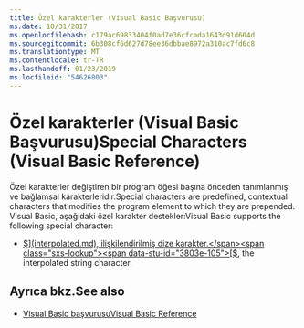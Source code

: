 ```yaml
---
title: Özel karakterler (Visual Basic Başvurusu)
ms.date: 10/31/2017
ms.openlocfilehash: c179ac69833404f0ad7e36cfcada1643d91d604d
ms.sourcegitcommit: 6b308cf6d627d78ee36dbbae8972a310ac7fd6c8
ms.translationtype: MT
ms.contentlocale: tr-TR
ms.lasthandoff: 01/23/2019
ms.locfileid: "54626803"
---
```

# <a name="special-characters-visual-basic-reference"></a><span data-ttu-id="3803e-102">Özel karakterler (Visual Basic Başvurusu)</span><span class="sxs-lookup"><span data-stu-id="3803e-102">Special Characters (Visual Basic Reference)</span></span>

<span data-ttu-id="3803e-103">Özel karakterler değiştiren bir program öğesi başına önceden tanımlanmış ve bağlamsal karakterleridir.</span><span class="sxs-lookup"><span data-stu-id="3803e-103">Special characters are predefined, contextual characters that modifies the program element to which they are prepended.</span></span> <span data-ttu-id="3803e-104">Visual Basic, aşağıdaki özel karakter destekler:</span><span class="sxs-lookup"><span data-stu-id="3803e-104">Visual Basic supports the following special character:</span></span> 

- <span data-ttu-id="3803e-105">[$](interpolated.md), ilişkilendirilmiş dize karakter.</span><span class="sxs-lookup"><span data-stu-id="3803e-105">[$](interpolated.md), the interpolated string character.</span></span>

## <a name="see-also"></a><span data-ttu-id="3803e-106">Ayrıca bkz.</span><span class="sxs-lookup"><span data-stu-id="3803e-106">See also</span></span>

- [<span data-ttu-id="3803e-107">Visual Basic başvurusu</span><span class="sxs-lookup"><span data-stu-id="3803e-107">Visual Basic Reference</span></span>](../../../visual-basic/language-reference/index.md)
